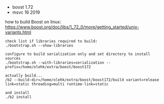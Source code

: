- boost 1.72
- msvc 16 2019

how to build Boost on linux: https://www.boost.org/doc/libs/1_72_0/more/getting_started/unix-variants.html

```
check list if libraries required to build:
./bootstrap.sh --show-libraries

configure to build serialization only and set directory to install sources
./bootstrap.sh --with-libraries=serialization --prefix=/home/olehk/extra/boost/boost172

actually build...
/b2 --build-dir=/home/olehk/extra/boost/boost172/build variant=release link=static threading=multi runtime-link=static

and install
./b2 install
```
